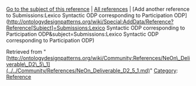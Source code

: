 [Go to the subject of this reference](../../Submissions/Lexico_Syntactic_ODP_corresponding_to_Participation_ODP.md "Submissions:Lexico Syntactic ODP corresponding to Participation ODP") | [All references](../../Community/References.1.md "Community:References") | [Add another reference to Submissions:Lexico Syntactic ODP corresponding to Participation ODP](http://ontologydesignpatterns.org/wiki/Special:AddData/Reference?Reference[Subject]=Submissions:Lexico Syntactic ODP corresponding to Participation ODP&subject=Submissions:Lexico Syntactic ODP corresponding to Participation ODP)


Retrieved from "[http://ontologydesignpatterns.org/wiki/Community:References/NeOn\_Deliverable\_D2\_5\_1](../../Community/References/NeOn_Deliverable_D2_5_1.md)"
 [Category](http://ontologydesignpatterns.org/wiki/Special:Categories "Special:Categories"): [Reference](../../Category/Reference.md "Category:Reference")